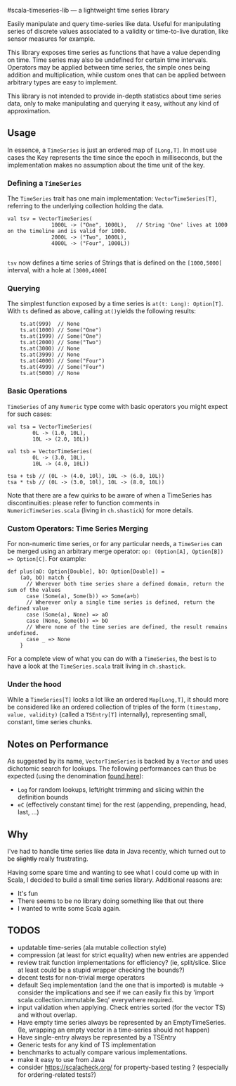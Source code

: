 #scala-timeseries-lib — a lightweight time series library

Easily manipulate and query time-series like data. Useful for manipulating series of discrete values associated to a validity or time-to-live duration, like sensor measures for example.

This library exposes time series as functions that have a value depending on time. Time series may also be undefined for certain time intervals. Operators may be applied between time series, the simple ones being addition and multiplication, while custom ones that can be applied between arbitrary types are easy to implement.

This library is not intended to provide in-depth statistics about time series data, only to make manipulating and querying it easy, without any kind of approximation.

## Usage
In essence, a `TimeSeries` is just an ordered map of `[Long,T]`. In most use cases the Key represents the time since the epoch in milliseconds, but the implementation makes no assumption about the time unit of the key.


### Defining a `TimeSeries`
The `TimeSeries` trait has one main implementation: `VectorTimeSeries[T]`, referring to the underlying collection holding the data.

```
val tsv = VectorTimeSeries(
              1000L -> ("One", 1000L),   // String 'One' lives at 1000 on the timeline and is valid for 1000.
              2000L -> ("Two", 1000L),
              4000L -> ("Four", 1000L))
              
```
`tsv` now defines a time series of Strings that is defined on the `[1000,5000[` interval, with a hole at `[3000,4000[`

### Querying
The simplest function exposed by a time series is `at(t: Long): Option[T]`. With `ts` defined as above, calling `at()`yields the following results:

```
    ts.at(999)  // None
    ts.at(1000) // Some("One")
    ts.at(1999) // Some("One")
    ts.at(2000) // Some("Two")
    ts.at(3000) // None
    ts.at(3999) // None
    ts.at(4000) // Some("Four")
    ts.at(4999) // Some("Four")
    ts.at(5000) // None
```
### Basic Operations
`TimeSeries` of any `Numeric` type come with basic operators you might expect for such cases:

```
val tsa = VectorTimeSeries(
        0L -> (1.0, 10L),
        10L -> (2.0, 10L))  
        
val tsb = VectorTimeSeries(
        0L -> (3.0, 10L),
        10L -> (4.0, 10L))
        
tsa + tsb // (0L -> (4.0, 10l), 10L -> (6.0, 10L))
tsa * tsb // (0L -> (3.0, 10l), 10L -> (8.0, 10L))

```

Note that there are a few quirks to be aware of when a TimeSeries has discontinuities: please refer to function comments in `NumericTimeSeries.scala` (living in `ch.shastick`) for more details.

### Custom Operators: Time Series Merging
For non-numeric time series, or for any particular needs, a `TimeSeries` can be merged using an arbitrary merge operator: `op: (Option[A], Option[B]) => Option[C]`. For example:

```
def plus(aO: Option[Double], bO: Option[Double]) = 
    (aO, bO) match {
      // Wherever both time series share a defined domain, return the sum of the values
      case (Some(a), Some(b)) => Some(a+b) 
      // Wherever only a single time series is defined, return the defined value
      case (Some(a), None) => aO
      case (None, Some(b)) => bO
      // Where none of the time series are defined, the result remains undefined.
      case _ => None
    }
```

For a complete view of what you can do with a `TimeSeries`, the best is to have a look at the `TimeSeries.scala` trait living in `ch.shastick`.

### Under the hood
While a `TimeSeries[T]` looks a lot like an ordered `Map[Long,T]`, it should more be considered like an ordered collection of triples of the form `(timestamp, value, validity)` (called a `TSEntry[T]` internally), representing small, constant, time series chunks.
## Notes on Performance

As suggested by its name, `VectorTimeSeries` is backed by a `Vector` and uses dichotomic search for lookups. The following performances can thus be expected (using the denomination [found here](http://docs.scala-lang.org/overviews/collections/performance-characteristics.html)):

  - `Log` for random lookups, left/right trimming and slicing within the definition bounds
  - `eC` (effectively constant time) for the rest (appending, prepending, head, last, ...)

## Why 
I've had to handle time series like data in Java recently, which turned out to be ~~slightly~~ really frustrating.

Having some spare time and wanting to see what I could come up with in Scala, I decided to build a small time series library. Additional reasons are:

  - It's fun
  - There seems to be no library doing something like that out there
  - I wanted to write some Scala again.

## TODOS
  - updatable time-series (ala mutable collection style)
  - compression (at least for strict equality) when new entries are appended
  - review trait function implementations for efficiency? (ie, split/slice. Slice at least could be a stupid wrapper checking the bounds?)
  - decent tests for non-trivial merge operators
  - default Seq implementation (and the one that is imported) is mutable -> consider the implications and see if we can easily fix this by 'import scala.collection.immutable.Seq' everywhere required.
  - input validation when applying. Check entries sorted (for the vector TS) and without overlap.
  - Have empty time series always be represented by an EmptyTimeSeries. (Ie, wrapping an empty vector in a time-series should not happen)
  - Have single-entry  always be represented by a TSEntry
  - Generic tests for any kind of TS implementation
  - benchmarks to actually compare various implementations.
  - make it easy to use from Java
  - consider https://scalacheck.org/ for property-based testing ? (especially for ordering-related tests?)
